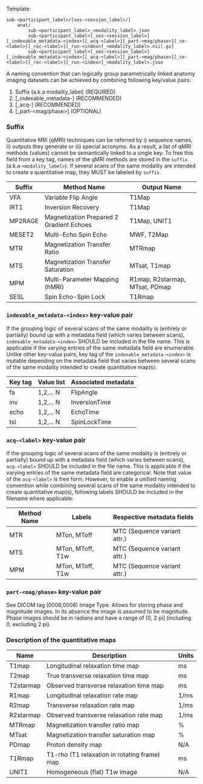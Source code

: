 Template:

```
sub-<participant_label>/[ses-<session_label>/]
    anat/
        sub-<participant_label>_<modality_label>.json
        sub-<participant_label>[_ses-<session_label>][_indexable_metadata-<index>][_acq-<label>][_part-<mag/phase>][_ce-<label>][_rec-<label>][_run-<index>]_<modality_label>.nii[.gz]
        sub-<participant_label>[_ses-<session_label>][_indexable_metadata-<index>][_acq-<label>][_part-<mag/phase>][_ce-<label>][_rec-<label>][_run-<index>]_<modality_label>.json
```

A naming convention that can logically group parametrically linked anatomy imaging datasets can be achieved by combining following key/value pairs:

1. Suffix (a.k.a modality_label)               (REQUIRED)
2. [\_indexable\_metadata-<index>]             (RECOMMENDED)
3. [\_acq-<label>]                             (RECOMMENDED)
4. [\_part-<mag/phase>]                        (OPTIONAL)


### Suffix

Quantitative MRI (qMRI) techniques can be referred by i) sequence names, ii) outputs they generate or iii) special acronyms. As a result, a list of qMRI methods (values) cannot be semantically linked to a single key. To free this field from a key tag, names of the qMRI methods are stored in the `suffix` (a.k.a `<modality_label>`). If several scans of the same modality are intended to create a quantitative map, they MUST be labeled by `suffix`.

| Suffix  | Method Name                              | Output Name                    |
|---------|------------------------------------------|--------------------------------|
| VFA     | Variable Flip Angle                      | T1Map                          |
| IRT1    | Inversion Recovery                       | T1Map                          |
| MP2RAGE | Magnetization Prepared 2 Gradient Echoes | T1Map, UNIT1                   |
| MESET2  | Multi-Echo Spin Echo                     | MWF, T2Map                     |
| MTR     | Magnetization Transfer Ratio             | MTRmap                         |
| MTS     | Magnetization Transfer Saturation        | MTsat, T1map                   |
| MPM     | Multi-Parameter Mapping (hMRI)           | R1map, R2starmap, MTsat, PDmap |
| SESL    | Spin Echo-Spin Lock                      | T1Rmap                         |

### `indexable_metadata-<index>` key-value pair

If the grouping logic of several scans of the same modality is (entirely or partially) bound up with a metadata field (which varies between scans), `indexable_metadata-<index>` SHOULD be included in the file name. This is applicable if the varying entries of the same metadata field are enumerable. Unlike other key-value pairs, key tag of the `indexable_metadata-<index>` is mutable depending on the metadata field that varies between several scans of the same modality intended to create quantitative map(s):

| Key tag | Value list | Associated metadata |
|---------|------------|---------------------|
| fa      | 1,2,... N  | FlipAngle           |
| inv     | 1,2,... N  | InversionTime       |
| echo    | 1,2,... N  | EchoTime            |
| tsl     | 1,2,... N  | SpinLockTime        |

### `acq-<label>` key-value pair

If the grouping logic of several scans of the same modality is (entirely or partially) bound up with a metadata field (which varies between scans), `acq-<label>` SHOULD be included in the file name. This is applicable if the varying entries of the same metadata field are categorical. Note that value of the `acq-<label>` is free form. However, to enable a unified naming convention while combining several scans of the same modality intended to create quantitative map(s), following labels SHOULD be included in the filename where applicable:

| Method Name | Labels           | Respective metadata fields   |
|-------------|------------------|------------------------------|
| MTR         | MTon, MToff      | MTC (Sequence variant attr.) |
| MTS         | MTon, MToff, T1w | MTC (Sequence variant attr.) |
| MPM         | MTon, MToff, T1w | MTC (Sequence variant attr.) |

### `part-<mag/phase>` key-value pair

See DICOM tag (0008,0008) Image Type. Allows for storing phase and magnitude images. In its absence the image is assumed to be magnitude. Phase images should be in radians and have a range of (0, 2 pi] (including 0, excluding 2 pi).

### Description of the quantitative maps 

| Name      | Description                                  | Units |
|-----------|----------------------------------------------|-------|
| T1map     | Longitudinal relaxation time map             | ms    |
| T2map     | True transverse relaxation time map          | ms    |
| T2starmap | Observed transverse relaxation time map      | ms    |
| R1map     | Longitudinal relaxation rate map             | 1/ms  |
| R2map     | Transverse relaxation rate map               | 1/ms  |
| R2starmap | Observed transverse relaxation rate map      | 1/ms  |
| MTRmap    | Magnetization transfer ratio map             | %     |
| MTsat     | Magnetization transfer saturation map        | %     |
| PDmap     | Proton density map                           | N/A   |
| T1Rmap    | T1-rho (T1 relaxation in rotating frame) map | ms    |
| UNIT1     | Homogeneous (flat) T1w image                 | N/A   |
